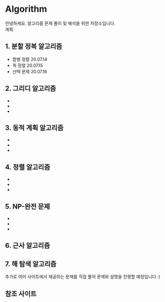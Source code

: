 # Algorithm

안녕하세요. 알고리즘 문제 풀이 및 해석을 위한 저장소입니다.  
계획

## 1. 분할 정복 알고리즘  
  - 합병 정렬 20.07.14
  - 퀵 정렬 20.07.15
  - 선택 문제 20.07.16
## 2. 그리디 알고리즘
  -
  - 
  -
## 3. 동적 계획 알고리즘
  -
  -
  -
## 4. 정렬 알고리즘
  -
  -
  -
## 5. NP-완전 문제
  -
  -
  -
## 6. 근사 알고리즘
## 7. 해 탐색 알고리즘

추가로 여러 사이트에서 재공하는 문제를 직접 풀어 문제와 설명을 진행할 예정입니다 :)


참조 사이트
- 
